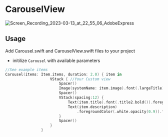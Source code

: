 # CarouselView



![Screen_Recording_2023-03-13_at_22_55_06_AdobeExpress](https://user-images.githubusercontent.com/28716129/224845381-f542024c-3ec5-4147-abe1-66329f64b96a.gif)


## Usage
Add Carousel.swift and CarouselView.swift files to your project

* initilize `Carousel` with available parameters


```Swift
//See example items
Carousel(items: Item.items, duration: 2.0) { item in
                    VStack { //Your Custom view
                        Spacer()
                        Image(systemName: item.image).font(.largeTitle).foregroundColor(.white)
                        Spacer()
                        VStack(spacing:12) {
                            Text(item.title).font(.title2.bold()).foregroundColor(.white)
                            Text(item.description)
                                .foregroundColor(.white.opacity(0.9)).font(.subheadline).multilineTextAlignment(.center).padding(.horizontal,4)
                        }
                        Spacer()
                    }
                }
```


